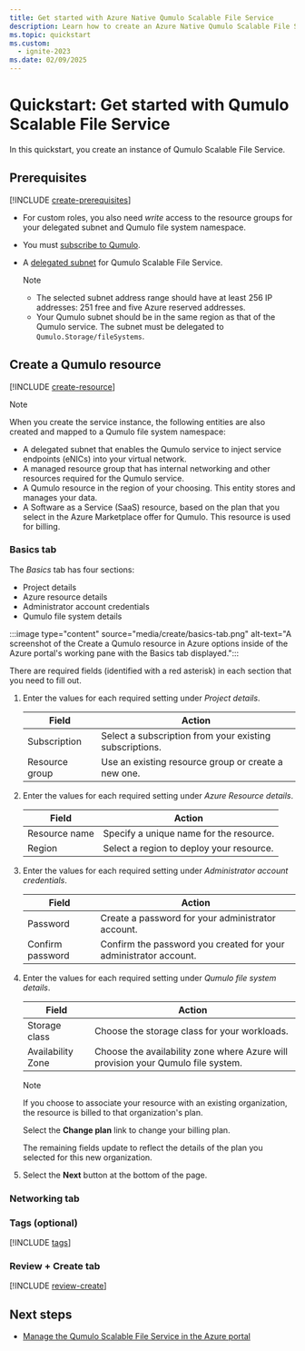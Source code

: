 ```yaml
---
title: Get started with Azure Native Qumulo Scalable File Service
description: Learn how to create an Azure Native Qumulo Scalable File Service resource in the Azure portal.
ms.topic: quickstart
ms.custom:
  - ignite-2023
ms.date: 02/09/2025
---
```


# Quickstart: Get started with Qumulo Scalable File Service

In this quickstart, you create an instance of Qumulo Scalable File Service.

## Prerequisites

[!INCLUDE [create-prerequisites](../includes/create-prerequisites.md)]
- For custom roles, you also need *write* access to the resource groups for your delegated subnet and Qumulo file system namespace.
- You must [subscribe to Qumulo](overview.md#subscribe-to-qumulo).
- A [delegated subnet](/azure/virtual-network/manage-subnet-delegation?tabs=manage-subnet-delegation-portal) for Qumulo Scalable File Service.

   > [!NOTE]
   > 
   > - The selected subnet address range should have at least 256 IP addresses: 251 free and five Azure reserved addresses.
   > - Your Qumulo subnet should be in the same region as that of the Qumulo service. The subnet must be delegated to `Qumulo.Storage/fileSystems`.

## Create a Qumulo resource

[!INCLUDE [create-resource](../includes/create-resource.md)]

> [!NOTE]
> 
> When you create the service instance, the following entities are also created and mapped to a Qumulo file system namespace:
> 
> - A delegated subnet that enables the Qumulo service to inject service endpoints (eNICs) into your virtual network.
> - A managed resource group that has internal networking and other resources required for the Qumulo service.
> - A Qumulo resource in the region of your choosing. This entity stores and manages your data.
> - A Software as a Service (SaaS) resource, based on the plan that you select in the Azure Marketplace offer for Qumulo. This resource is used for billing.

### Basics tab

The *Basics* tab has four sections:

- Project details
- Azure resource details
- Administrator account credentials
- Qumulo file system details

:::image type="content" source="media/create/basics-tab.png" alt-text="A screenshot of the Create a Qumulo resource in Azure options inside of the Azure portal's working pane with the Basics tab displayed.":::

There are required fields (identified with a red asterisk) in each section that you need to fill out.

1. Enter the values for each required setting under *Project details*.

    | Field               | Action                                                    |
    |---------------------|-----------------------------------------------------------|
    | Subscription        | Select a subscription from your existing subscriptions.   |
    | Resource group      | Use an existing resource group or create a new one.       |

1. Enter the values for each required setting under *Azure Resource details*.

    | Field              | Action                                    |
    |--------------------|-------------------------------------------|
    | Resource name      | Specify a unique name for the resource.   |
    | Region             | Select a region to deploy your resource.  |

1. Enter the values for each required setting under *Administrator account credentials*.

    | Field             | Action                                                                                           |
    |-------------------|--------------------------------------------------------------------------------------------------|
    | Password          | Create a password for your administrator account.                                                |
    | Confirm password  | Confirm the password you created for your administrator account.                                 |

1. Enter the values for each required setting under *Qumulo file system details*.

    | Field             | Action                                                                                           |
    |-------------------|--------------------------------------------------------------------------------------------------|
    | Storage class     | Choose the storage class for your workloads.                                                     |
    | Availability Zone | Choose the availability zone where Azure will provision your Qumulo file system.                 |

    > [!NOTE]
    > If you choose to associate your resource with an existing organization, the resource is billed to that organization's plan. 

    Select the **Change plan** link to change your billing plan.

    The remaining fields update to reflect the details of the plan you selected for this new organization.

1. Select the **Next** button at the bottom of the page.

### Networking tab

### Tags (optional)

[!INCLUDE [tags](../includes/tags.md)]

### Review + Create tab

[!INCLUDE [review-create](../includes/review-create.md)]

## Next steps

- [Manage the Qumulo Scalable File Service in the Azure portal](manage.md)